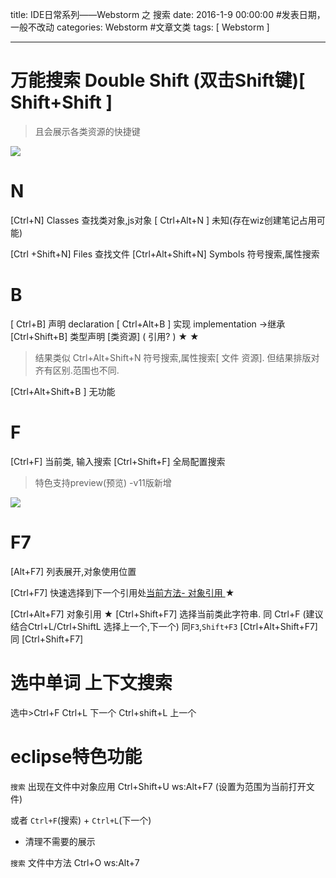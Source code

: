 title: IDE日常系列——Webstorm 之 搜索
date: 2016-1-9 00:00:00 #发表日期，一般不改动
categories:  Webstorm  #文章文类
tags: [ Webstorm ]


---


# 万能搜索 Double Shift (双击Shift键)[ Shift+Shift ]
> 且会展示各类资源的快捷键


![]( http://7xnbs3.com1.z0.glb.clouddn.com/16-2-23/95893666.jpg)
<!--
-->


# N
[Ctrl+N]                        Classes 查找类对象,js对象
[ Ctrl+Alt+N ]           未知(存在wiz创建笔记占用可能)

[Ctrl +Shift+N]           Files 查找文件 
[Ctrl+Alt+Shift+N]   Symbols 符号搜索,属性搜索 

# B
[ Ctrl+B]                声明 declaration
[ Ctrl+Alt+B ]       实现 implementation ->继承
[Ctrl+Shift+B]   类型声明 [类资源] ( 引用? )   ★ ★
> 结果类似 Ctrl+Alt+Shift+N  符号搜索,属性搜索[ 文件 资源]. 但结果排版对齐有区别.范围也不同.





[Ctrl+Alt+Shift+B ]     无功能


# F
[Ctrl+F]               当前类, 输入搜索
[Ctrl+Shift+F]   全局配置搜索
> 特色支持preview(预览) -v11版新增


![]( http://7xnbs3.com1.z0.glb.clouddn.com/16-2-23/74796693.jpg)
<!--
-->


# F7
[Alt+F7]                列表展开,对象使用位置

[Ctrl+F7]               快速选择到下一个引用处[当前方法- 对象引用 ](参数)  ★

[Ctrl+Alt+F7]       对象引用  ★
[Ctrl+Shift+F7]    选择当前类此字符串. 同 Ctrl+F (建议结合Ctrl+L/Ctrl+ShiftL 选择上一个,下一个)  同`F3`,`Shift+F3`
[Ctrl+Alt+Shift+F7] 同  [Ctrl+Shift+F7]



# 选中单词 上下文搜索
选中>Ctrl+F
Ctrl+L 下一个
Ctrl+shift+L 上一个


# eclipse特色功能
`搜索`  出现在文件中对象应用  Ctrl+Shift+U     ws:Alt+F7 (设置为范围为当前打开文件)

或者 `Ctrl+F`(搜索) + `Ctrl+L`(下一个)



- 清理不需要的展示
 
 


`搜索` 文件中方法   Ctrl+O                     ws:Alt+7


<!-- more -->


